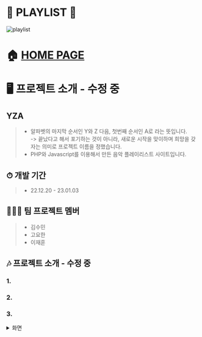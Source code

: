 # 🎵 PLAYLIST 🎵
![playlist](https://user-images.githubusercontent.com/119985173/236849400-812dcde6-84dc-4595-bbb5-941fdce8c477.PNG)

# 🏠 [HOME PAGE](http://hanyoko.dothome.co.kr/playlist)

# 🖥️ 프로젝트 소개 - 수정 중
## YZA
> - 알파벳의 마지막 순서인 Y와 Z 다음, 첫번째 순서인 A로 라는 뜻입니다.<br/>
> -> 끝났다고 해서 포기하는 것이 아니라, 새로운 시작을 맞이하며 희망을 갖자는 의미로 프로젝트 이름을 정했습니다.
> - PHP와 Javascript를 이용해서 만든 음악 플레이리스트 사이트입니다.

## ⏱ 개발 기간
> - 22.12.20 - 23.01.03

## 👨‍👧‍👧 팀 프로젝트 멤버
> - 김수민
> - 고요한
> - 이재훈

## 🎶 프로젝트 소개 - 수정 중
### 1. 


### 2. 


### 3. 

<details><summary>화면</summary>

#### admin 로그인
![admin 로그인](https://user-images.githubusercontent.com/119985173/236879062-3617044b-c3b1-4f07-8057-dda5eaa262ec.PNG)

#### admin 음악관리
![admin 음악괸리](https://user-images.githubusercontent.com/119985173/236879065-077d775a-9697-46f2-b9a1-287fd46b307e.PNG)

#### YZA 메인화면
![YZA 메인화면](https://user-images.githubusercontent.com/119985173/236879070-3e0cf877-e03d-4859-bf89-8b21c92fb97f.PNG)

#### YZA 로그인 전
![YZA 로그인 전](https://user-images.githubusercontent.com/119985173/236879068-19495748-ad81-42a3-b3aa-4b8f38248604.PNG)

#### YZA 시작화면
![YZA 시작화면](https://user-images.githubusercontent.com/119985173/236879075-e0ced4c0-3cbf-496b-93c4-9731f3674580.PNG)

#### 회원가입
![회원가입](https://user-images.githubusercontent.com/119985173/236879118-3afc38d4-a43a-493b-979d-697e46ef9dcc.PNG)

#### 아이디 중복체크(이미 등록된 아이디)
![아이디 중복체크(이미 등록된 아이디)](https://user-images.githubusercontent.com/119985173/236879098-5d3c550f-39ac-4f77-ad0b-a6a32025a0c6.PNG)

#### 아이디 중복체크(사용가능한 아이디)
![아이디 중복체크(사용가능한 아이디)](https://user-images.githubusercontent.com/119985173/236879097-94fc80f3-fece-451d-9a1d-3c6d04e6ff0a.PNG)

#### 비밀번호 체크
![비밀번호 체크](https://user-images.githubusercontent.com/119985173/236879088-56c642be-e79f-4872-be90-57ae5d8c0bac.PNG)

#### 비밀번호 확인 
![비밀번호 확인](https://user-images.githubusercontent.com/119985173/236879089-cda6a296-8514-473f-ade3-9de50d1119cf.PNG)
#### 휴대폰 번호 확인
![휴대폰 번호 확인](https://user-images.githubusercontent.com/119985173/236879122-d11dc42f-f7f4-463c-843d-8200b3b3433d.PNG)

#### 이름 확인
![이름 확인](https://user-images.githubusercontent.com/119985173/236879102-0abb05f3-c654-436b-b8b5-562a90bb920b.PNG)

#### 회원가입완료
![회원가입 완료](https://user-images.githubusercontent.com/119985173/236879115-55d2331a-1cc1-4807-97fc-f2cabf164678.PNG)

#### 로그인 완료
![로그인 완료](https://user-images.githubusercontent.com/119985173/236879085-04ed54a8-8c1b-4cce-9db4-2ed0b448a014.PNG)

#### 로그아웃 되었을 때
![로그아웃 되었을 때](https://user-images.githubusercontent.com/119985173/236879078-254d2cba-8ae6-40e1-ae60-74bb10d51a50.PNG)

#### 로그아웃 된 메뉴
![로그아웃 된 메뉴](https://user-images.githubusercontent.com/119985173/236879080-5ca6abe8-7115-4969-a575-0930d732ad71.PNG)

#### 로그인 된 메뉴
![로그인 된 메뉴](https://user-images.githubusercontent.com/119985173/236879083-d00fafd8-ee50-40c5-b7eb-0c355a2a1b85.PNG)

####  YZA 설명
![YZA 설명](https://user-images.githubusercontent.com/119985173/236879072-77b70b5b-e11f-4861-a8c4-8ba2f9e0da44.PNG)

#### 음악감상
![음악 감상](https://user-images.githubusercontent.com/119985173/236879100-302e2995-5ecb-49d0-bd3c-ba62465c6d13.PNG)

#### 전체 노래 목록
![전체 노래 목록](https://user-images.githubusercontent.com/119985173/236879107-245d3d1f-931c-42f3-b9bb-648444449ea4.PNG)

#### 클릭한 앨범들
![클릭한 앨범들](https://user-images.githubusercontent.com/119985173/236879113-c8f38ee6-ff6a-47db-b981-a4216c821174.PNG)

#### 전체 앨범 클릭
![전체 앨범 클릭](https://user-images.githubusercontent.com/119985173/236879111-bfa73c95-9a36-4bb2-9987-6e2c2cabbaf5.PNG)

#### 뮤직리스트
![뮤직리스트](https://user-images.githubusercontent.com/119985173/236879086-6fbd19ca-2d07-407e-8e91-df92c14027e0.PNG)

#### 사용자의 뮤직리스트(담기 전)
![사용자의 뮤직리스트(담기 전)](https://user-images.githubusercontent.com/119985173/236879093-c02830eb-bcbc-41c8-a3d0-fb5ebfd4a072.PNG)

#### 원하는 음악을 담았을 때
![원하는 음악을 담았을 때](https://user-images.githubusercontent.com/119985173/236879099-4c7e1e28-1ad9-47bf-9a80-f9059ff5aff7.PNG)

#### 사용자의 뮤직리스트(담기 후)
![사용자의 뮤직리스트(담기 후)](https://user-images.githubusercontent.com/119985173/236879096-9597f68a-cc42-4766-bcf6-8e62f51e7168.PNG)

#### 음악 등록하기
![음악 등록하기](https://user-images.githubusercontent.com/119985173/236879101-2d6647ff-7a5d-4036-81c5-123a62964032.PNG)

</details>
